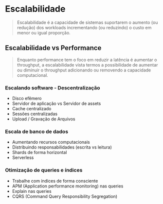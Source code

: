 # Escalabilidade

> Escalabilidade é a capacidade de sistemas suportarem o aumento (ou redução) dos workloads incrementando (ou reduzindo) o custo em menor ou igual proporção.

## Escalabilidade vs Performance

> Enquanto performance tem o foco em reduzir a latência é aumentar o throughput, a escalabilidade vista termos a possibilidade de aumentar ou diminuir o throughput adicionando ou removendo a capacidade computacional.

### Escalando software - Descentralização

* Disco efêmero
* Servidor de aplicação vs Servidor de assets
* Cache centralizado
* Sessões centralizadas
* Upload / Gravação de Arquivos

### Escala de banco de dados

* Aumentando recursos computacionais 
* Distribuindo responsabilidades (escrita vs leitura)
* Shards de forma horizontal
* Serverless

### Otimização de queries e índices

* Trabalhe com índices de forma consciente
* APM (Application performance monitoring) nas queries
* Explain nas queries
* CQRS (Command Query Responsibility Segregation)